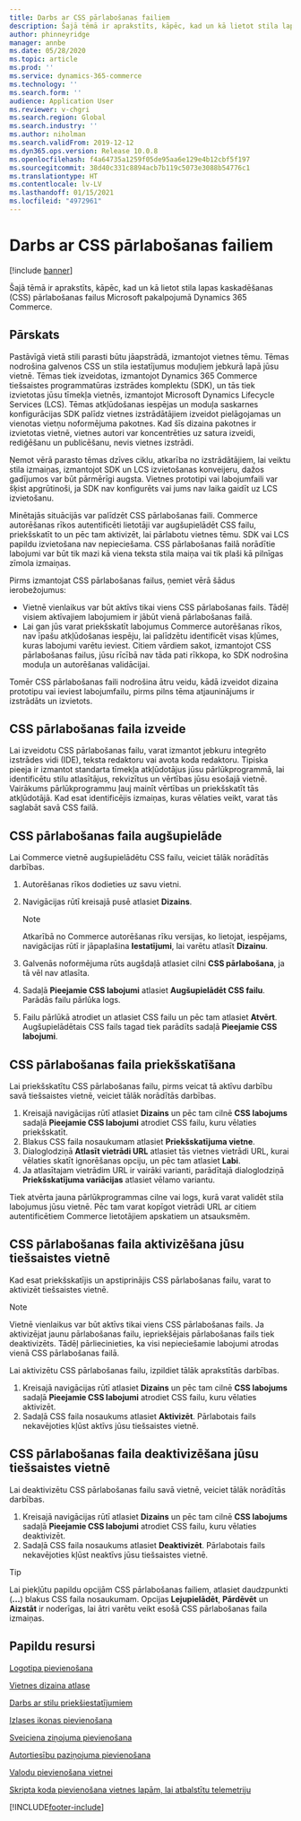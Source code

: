 ```yaml
---
title: Darbs ar CSS pārlabošanas failiem
description: Šajā tēmā ir aprakstīts, kāpēc, kad un kā lietot stila lapas kaskadēšanas (CSS) pārlabošanas failus Microsoft pakalpojumā Dynamics 365 Commerce.
author: phinneyridge
manager: annbe
ms.date: 05/28/2020
ms.topic: article
ms.prod: ''
ms.service: dynamics-365-commerce
ms.technology: ''
ms.search.form: ''
audience: Application User
ms.reviewer: v-chgri
ms.search.region: Global
ms.search.industry: ''
ms.author: niholman
ms.search.validFrom: 2019-12-12
ms.dyn365.ops.version: Release 10.0.8
ms.openlocfilehash: f4a64735a1259f05de95aa6e129e4b12cbf5f197
ms.sourcegitcommit: 38d40c331c8894acb7b119c5073e3088b54776c1
ms.translationtype: HT
ms.contentlocale: lv-LV
ms.lasthandoff: 01/15/2021
ms.locfileid: "4972961"
---
```

# <a name="work-with-css-override-files"></a>Darbs ar CSS pārlabošanas failiem


[!include [banner](includes/banner.md)]

Šajā tēmā ir aprakstīts, kāpēc, kad un kā lietot stila lapas kaskadēšanas (CSS) pārlabošanas failus Microsoft pakalpojumā Dynamics 365 Commerce.

## <a name="overview"></a>Pārskats

Pastāvīgā vietā stili parasti būtu jāapstrādā, izmantojot vietnes tēmu. Tēmas nodrošina galvenos CSS un stila iestatījumus moduļiem jebkurā lapā jūsu vietnē. Tēmas tiek izveidotas, izmantojot Dynamics 365 Commerce tiešsaistes programmatūras izstrādes komplektu (SDK), un tās tiek izvietotas jūsu tīmekļa vietnēs, izmantojot Microsoft Dynamics Lifecycle Services (LCS). Tēmas atkļūdošanas iespējas un moduļa saskarnes konfigurācijas SDK palīdz vietnes izstrādātājiem izveidot pielāgojamas un vienotas vietņu noformējuma pakotnes. Kad šīs dizaina pakotnes ir izvietotas vietnē, vietnes autori var koncentrēties uz satura izveidi, rediģēšanu un publicēšanu, nevis vietnes izstrādi.

Ņemot vērā parasto tēmas dzīves ciklu, atkarība no izstrādātājiem, lai veiktu stila izmaiņas, izmantojot SDK un LCS izvietošanas konveijeru, dažos gadījumos var būt pārmērīgi augsta. Vietnes prototipi vai labojumfaili var šķist apgrūtinoši, ja SDK nav konfigurēts vai jums nav laika gaidīt uz LCS izvietošanu.

Minētajās situācijās var palīdzēt CSS pārlabošanas faili. Commerce autorēšanas rīkos autentificēti lietotāji var augšupielādēt CSS failu, priekšskatīt to un pēc tam aktivizēt, lai pārlabotu vietnes tēmu. SDK vai LCS papildu izvietošana nav nepieciešama. CSS pārlabošanas failā norādītie labojumi var būt tik mazi kā viena teksta stila maiņa vai tik plaši kā pilnīgas zīmola izmaiņas.

Pirms izmantojat CSS pārlabošanas failus, ņemiet vērā šādus ierobežojumus:

- Vietnē vienlaikus var būt aktīvs tikai viens CSS pārlabošanas fails. Tādēļ visiem aktīvajiem labojumiem ir jābūt vienā pārlabošanas failā.
- Lai gan jūs varat priekšskatīt labojumus Commerce autorēšanas rīkos, nav īpašu atkļūdošanas iespēju, lai palīdzētu identificēt visas kļūmes, kuras labojumi varētu ieviest. Citiem vārdiem sakot, izmantojot CSS pārlabošanas failus, jūsu rīcībā nav tāda pati rīkkopa, ko SDK nodrošina moduļa un autorēšanas validācijai.

Tomēr CSS pārlabošanas faili nodrošina ātru veidu, kādā izveidot dizaina prototipu vai ieviest labojumfailu, pirms pilns tēma atjauninājums ir izstrādāts un izvietots.

## <a name="create-a-css-override-file"></a>CSS pārlabošanas faila izveide

Lai izveidotu CSS pārlabošanas failu, varat izmantot jebkuru integrēto izstrādes vidi (IDE), teksta redaktoru vai avota koda redaktoru. Tipiska pieeja ir izmantot standarta tīmekļa atkļūdotājus jūsu pārlūkprogrammā, lai identificētu stilu atlasītājus, rekvizītus un vērtības jūsu esošajā vietnē. Vairākums pārlūkprogrammu ļauj mainīt vērtības un priekšskatīt tās atkļūdotājā. Kad esat identificējis izmaiņas, kuras vēlaties veikt, varat tās saglabāt savā CSS failā.

## <a name="upload-a-css-override-file"></a>CSS pārlabošanas faila augšupielāde

Lai Commerce vietnē augšupielādētu CSS failu, veiciet tālāk norādītās darbības.

1. Autorēšanas rīkos dodieties uz savu vietni.
1. Navigācijas rūtī kreisajā pusē atlasiet **Dizains**.

    > [!NOTE]
    > Atkarībā no Commerce autorēšanas rīku versijas, ko lietojat, iespējams, navigācijas rūtī ir jāpaplašina **Iestatījumi**, lai varētu atlasīt **Dizainu**.

1. Galvenās noformējuma rūts augšdaļā atlasiet cilni **CSS pārlabošana**, ja tā vēl nav atlasīta.
1. Sadaļā **Pieejamie CSS labojumi** atlasiet **Augšupielādēt CSS failu**. Parādās failu pārlūka logs.
1. Failu pārlūkā atrodiet un atlasiet CSS failu un pēc tam atlasiet **Atvērt**. Augšupielādētais CSS fails tagad tiek parādīts sadaļā **Pieejamie CSS labojumi**.

## <a name="preview-a-css-override-file"></a>CSS pārlabošanas faila priekšskatīšana

Lai priekšskatītu CSS pārlabošanas failu, pirms veicat tā aktīvu darbību savā tiešsaistes vietnē, veiciet tālāk norādītās darbības.

1. Kreisajā navigācijas rūtī atlasiet **Dizains** un pēc tam cilnē **CSS labojums** sadaļā **Pieejamie CSS labojumi** atrodiet CSS failu, kuru vēlaties priekšskatīt.
1. Blakus CSS faila nosaukumam atlasiet **Priekšskatījuma vietne**.
1. Dialoglodziņā **Atlasīt vietrādi URL** atlasiet tās vietnes vietrādi URL, kurai vēlaties skatīt ignorēšanas opciju, un pēc tam atlasiet **Labi**.
1. Ja atlasītajam vietrādim URL ir vairāki varianti, parādītajā dialoglodziņā **Priekšskatījuma variācijas** atlasiet vēlamo variantu.

Tiek atvērta jauna pārlūkprogrammas cilne vai logs, kurā varat validēt stila labojumus jūsu vietnē. Pēc tam varat kopīgot vietrādi URL ar citiem autentificētiem Commerce lietotājiem apskatiem un atsauksmēm.

## <a name="activate-a-css-override-file-on-your-live-site"></a>CSS pārlabošanas faila aktivizēšana jūsu tiešsaistes vietnē

Kad esat priekšskatījis un apstiprinājis CSS pārlabošanas failu, varat to aktivizēt tiešsaistes vietnē.

> [!NOTE]
> Vietnē vienlaikus var būt aktīvs tikai viens CSS pārlabošanas fails. Ja aktivizējat jaunu pārlabošanas failu, iepriekšējais pārlabošanas fails tiek deaktivizēts. Tādēļ pārliecinieties, ka visi nepieciešamie labojumi atrodas vienā CSS pārlabošanas failā.

Lai aktivizētu CSS pārlabošanas failu, izpildiet tālāk aprakstītās darbības.

1. Kreisajā navigācijas rūtī atlasiet **Dizains** un pēc tam cilnē **CSS labojums** sadaļā **Pieejamie CSS labojumi** atrodiet CSS failu, kuru vēlaties aktivizēt.
1. Sadaļā CSS faila nosaukums atlasiet **Aktivizēt**. Pārlabotais fails nekavējoties kļūst aktīvs jūsu tiešsaistes vietnē.

## <a name="deactivate-a-css-override-file-on-your-live-site"></a>CSS pārlabošanas faila deaktivizēšana jūsu tiešsaistes vietnē

Lai deaktivizētu CSS pārlabošanas failu savā vietnē, veiciet tālāk norādītās darbības.

1. Kreisajā navigācijas rūtī atlasiet **Dizains** un pēc tam cilnē **CSS labojums** sadaļā **Pieejamie CSS labojumi** atrodiet CSS failu, kuru vēlaties deaktivizēt.
1. Sadaļā CSS faila nosaukums atlasiet **Deaktivizēt**. Pārlabotais fails nekavējoties kļūst neaktīvs jūsu tiešsaistes vietnē.

> [!TIP]
> Lai piekļūtu papildu opcijām CSS pārlabošanas failiem, atlasiet daudzpunkti (**...**) blakus CSS faila nosaukumam. Opcijas **Lejupielādēt**, **Pārdēvēt** un **Aizstāt** ir noderīgas, lai ātri varētu veikt esošā CSS pārlabošanas faila izmaiņas.

## <a name="additional-resources"></a>Papildu resursi

[Logotipa pievienošana](add-logo.md)

[Vietnes dizaina atlase](select-site-theme.md)

[Darbs ar stilu priekšiestatījumiem](style-presets.md)

[Izlases ikonas pievienošana](add-favicon.md)

[Sveiciena ziņojuma pievienošana](add-welcome-message.md)

[Autortiesību paziņojuma pievienošana](add-copyright-notice.md)

[Valodu pievienošana vietnei](add-languages-to-site.md)

[Skripta koda pievienošana vietnes lapām, lai atbalstītu telemetriju](add-telemetry.md)


[!INCLUDE[footer-include](../includes/footer-banner.md)]